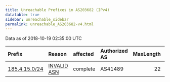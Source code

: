 ```yaml
---
title: Unreachable Prefixes in AS203682 (IPv4)
datatable: true
sidebar: unreachable_sidebar
permalink: unreachable_AS203682-v4.html
---
```


Data as of 2018-10-19 02:35:00 UTC


<div class="datatable-begin"></div>

| Prefix                                               | Reason                                                                                                | affected   | Authorized AS   |   MaxLength | Anchor                                         |   unreachable /24s |
|:-----------------------------------------------------|:------------------------------------------------------------------------------------------------------|:-----------|:----------------|------------:|:-----------------------------------------------|-------------------:|
| [185.4.15.0/24](https://stat.ripe.net/185.4.15.0/24) | [INVALID ASN](https://rpki-validator.ripe.net/announcement-preview?asn=AS203682&prefix=185.4.15.0/24) | complete   | AS41489         |          22 | [RIPE](unreachable_RIPE_NCC_RPKI_Root-v4.html) |                  1 |

<div class="datatable-end"></div>